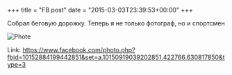 +++
title = "FB post"
date = "2015-03-03T23:39:53+00:00"
+++

Собрал беговую дорожку. Теперь я не только фотограф, но и спортсмен

![Phote](https://scontent.xx.fbcdn.net/v/t1.0-0/s130x130/10421341_10152884199442851_3472630333887285717_n.jpg?oh=60b929ae9aaf0681d5f3299e293abe28&oe=595A1298)


Link: https://www.facebook.com/photo.php?fbid=10152884199442851&set=a.10150919039202851.422766.630817850&type=3
